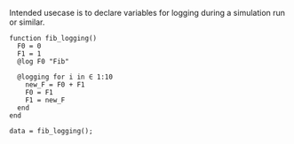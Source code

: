 Intended usecase is to declare variables for logging during a simulation run
or similar.
```
function fib_logging()
  F0 = 0
  F1 = 1
  @log F0 "Fib"

  @logging for i in ∈ 1:10
    new_F = F0 + F1
    F0 = F1
    F1 = new_F
  end
end

data = fib_logging();
```
